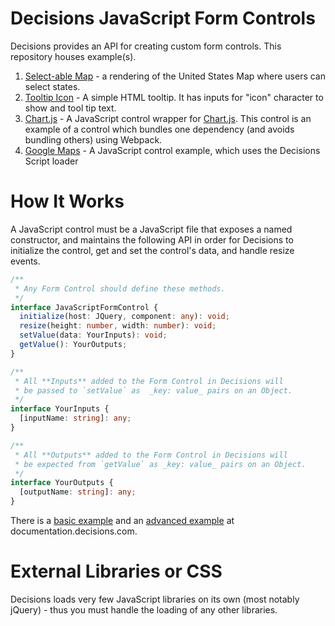 # Decisions JavaScript Form Controls

Decisions provides an API for creating custom form controls. This repository houses example(s).

1. [Select-able Map](./map-selection-control/README.md) - a rendering of the United States Map where users can select states.
1. [Tooltip Icon](./tool-tip-icon-control/README.md) - A simple HTML tooltip. It has inputs for "icon" character to show and tool tip text.
1. [Chart.js](./chart-js-control/README.md) - A JavaScript control wrapper for [Chart.js](https://www.chartjs.org/samples/latest/). This control is an example of a control which bundles one dependency (and avoids bundling others) using Webpack.
1. [Google Maps](./google-maps-control/README.md) - A JavaScript control example, which uses the Decisions Script loader

# How It Works

A JavaScript control must be a JavaScript file that exposes a named constructor,
and maintains the following API in order for Decisions to initialize the control,
get and set the control's data, and handle resize events.

```typescript
/**
 * Any Form Control should define these methods.
 */
interface JavaScriptFormControl {
  initialize(host: JQuery, component: any): void;
  resize(height: number, width: number): void;
  setValue(data: YourInputs): void;
  getValue(): YourOutputs;
}

/**
 * All **Inputs** added to the Form Control in Decisions will
 * be passed to `setValue` as  _key: value_ pairs on an Object.
 */
interface YourInputs {
  [inputName: string]: any;
}

/**
 * All **Outputs** added to the Form Control in Decisions will
 * be expected from `getValue` as _key: value_ pairs on an Object.
 */
interface YourOutputs {
  [outputName: string]: any;
}
```

There is a [basic example](https://documentation.decisions.com/creating-javascript-form-controls/) and an [advanced example](https://documentation.decisions.com/creating-javascript-form-controls-advanced/) at documentation.decisions.com.

# External Libraries or CSS

Decisions loads very few JavaScript libraries on its own (most notably jQuery) - thus you must handle
the loading of any other libraries.

